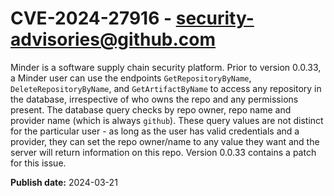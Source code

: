# CVE-2024-27916 - security-advisories@github.com

Minder is a software supply chain security platform. Prior to version 0.0.33, a Minder user can use the endpoints `GetRepositoryByName`, `DeleteRepositoryByName`, and `GetArtifactByName` to access any repository in the database, irrespective of who owns the repo and any permissions present. The database query checks by repo owner, repo name and provider name (which is always `github`). These query values are not distinct for the particular user - as long as the user has valid credentials and a provider, they can set the repo owner/name to any value they want and the server will return information on this repo. Version 0.0.33 contains a patch for this issue.

**Publish date:** 2024-03-21
